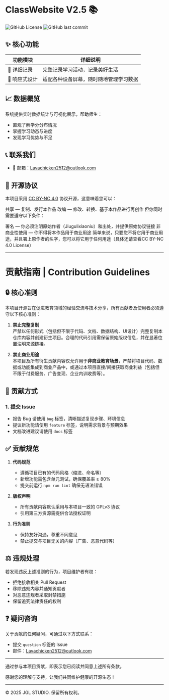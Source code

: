 # ClassWebsite V2.5 📚

![GitHub License](https://img.shields.io/github/license/jiugulixiaoniu/JYEZ-0902-Chinese-Evaluation-Group.io)
![GitHub last commit](https://img.shields.io/github/last-commit/jiugulixiaoniu/JYEZ-0902-Chinese-Evaluation-Group.io)

## ✨ 核心功能

| 功能模块 | 详细说明 |
|---------|---------|
| 📝 详细记录 | 完整记录学习活动，记录美好生活 |
| 📱 响应式设计 | 适配各种设备屏幕，随时随地管理学习数据 |

## 📈 数据概览

系统提供实时数据统计与可视化展示，帮助师生：
- 直观了解学分分布情况
- 掌握学习动态与进度
- 发现学习优势与不足

## 📞 联系我们

- 📧 邮箱：Lavachicken2512@outlook.com

## 📜 开源协议

本项目采用 [CC BY-NC 4.0](https://creativecommons.org/licenses/by-nc/4.0/legalcode.txt) 协议开源，这意味着您可以：

共享 — 复制、发行本作品
改编 — 修改、转换、基于本作品进行再创作
但你同时需要遵守以下条件：

署名 — 你必须注明原始作者（Jiugulixiaoniu）和出处，并提供原始协议链接
非商业性使用 — 你不得将本作品用于商业用途
简单来说，只要您不将它用于商业用途，并且署上原作者的名字，您可以将它用于任何用途（具体还请查看CC BY-NC 4.0 License）

---

# 贡献指南 | Contribution Guidelines

## 🔒 核心准则

本项目开源旨在促进教育领域的经验交流与技术分享，所有贡献者及使用者必须遵守以下核心准则：

1. **禁止完整复制**  
   严禁以任何形式（包括但不限于代码、文档、数据结构、UI设计）完整复制本仓库内容并创建衍生项目。合理的代码引用需保留原始版权信息，并在显著位置注明来源链接。

2. **禁止商业用途**  
   本项目及所有衍生贡献内容仅允许用于**非商业教育场景**，严禁将项目代码、数据或功能集成到商业产品中，或通过本项目直接/间接获取商业利益（包括但不限于付费服务、广告变现、企业内训收费等）。

## 🤝 贡献方式

### 1. 提交 Issue
- 报告 Bug 请使用 `bug` 标签，清晰描述复现步骤、环境信息
- 提议新功能请使用 `feature` 标签，说明需求背景与预期效果
- 文档改进建议请使用 `docs` 标签

## ✅ 贡献规范

1. **代码规范**  
   - 遵循项目已有的代码风格（缩进、命名等）
   - 新增功能需包含单元测试，确保覆盖率 ≥ 80%
   - 提交前运行 `npm run lint` 确保无语法错误

2. **版权声明**  
   - 所有贡献内容默认采用与本项目一致的 GPLv3 协议
   - 引用第三方资源需提供合法授权证明

3. **行为准则**  
   - 保持友好沟通，尊重不同意见
   - 禁止提交与项目无关的内容（广告、恶意代码等）

## ⚖️ 违规处理

若发现违反上述准则的行为，项目维护者有权：
- 拒绝接收相关 Pull Request
- 移除违规内容并通知贡献者
- 对恶意违规者采取封禁措施
- 保留追究法律责任的权利

## ❓ 疑问咨询

关于贡献的任何疑问，可通过以下方式联系：
- 提交 `question` 标签的 Issue
- 邮件：Lavachicken2512@outlook.com

---

通过参与本项目贡献，即表示您已阅读并同意上述所有条款。

感谢您的理解与支持，让我们共同维护健康的开源生态！

---

© 2025 JGL STUDIO. 保留所有权利。
